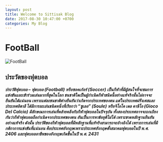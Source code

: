 ```yaml
---
layout: post
title: Welcome to Sittisak Blog
date: 2017-08-30 10:47:00 +0700
categories: My Blog
---
```

# FootBall
![FootBall](https://www.google.co.th/search?q=%E0%B8%96%E0%B9%89%E0%B8%A7%E0%B8%A2%E0%B8%9F%E0%B8%B8%E0%B8%95%E0%B8%9A%E0%B8%AD%E0%B8%A5%E0%B9%82%E0%B8%A5%E0%B8%81&tbm=isch&tbo=u&source=univ&sa=X&ved=0ahUKEwiVkd-D5oDWAhUOR48KHU7sBtAQsAQIIw&biw=1366&bih=669#imgrc=Jjl9fjLSwTepoM:)

## ประวัตของฟุตบอล
##### ประวัติฟุตบอล – ฟุตบอล (Football) หรือซอคเก้อร์ (Soccer) เป็นกีฬาที่มีผู้สนใจที่จะชมการแข่งขันและเข้าร่วมเล่นมากที่สุดในโลก ชนชาติใดเป็นผู้กำเนิดกีฬาชนิดนี้อย่างแท้จริงนั้นไม่อาจจะยืนยันได้แน่นอน เพราะแต่ละชนชาติต่างยืนยันว่าเกิดจากประเทศของตน แต่ในประเทศฝรั่งเศสและประเทศอิตาลี ได้มีการละเล่นชนิดหนึ่งที่เรียกว่า “ซูเลอ” (Soule) หรือจิโอโค เดล คาซิโอ (Gioco Del Calcio) มีลักษณะการเล่นที่คล้ายคลึงกับกีฬาฟุตบอลในปัจจุบัน ทั้งสองประเทศอาจจะถกเถียงกันว่ากีฬาฟุตบอลถือกำเนิดจากประเทศของตน อันเป็นการหาข้อยุติไม่ได้ เพราะขาดหลักฐานยืนยันอย่างแท้จริง ดังนั้น ประวัติของกีฬาฟุตบอลที่มีหลักฐานที่แท้จริงสามารถจะอ้างอิงได้ เพราะการเล่นที่มีกติกาการแข่งขันที่แน่นอน คือประเทศอังกฤษเพราะประเทศอังกฤษตั้งสมาคมฟุตบอลในปี พ.ศ. 2406 และฟุตบอลอาชีพของอังกฤษเกิดขึ้นในปี พ.ศ. 2431
